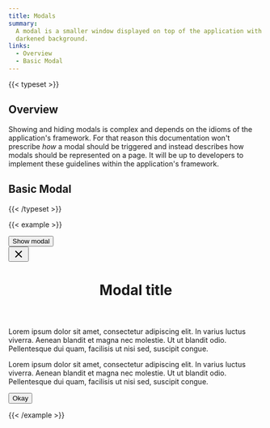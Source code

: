 ```yaml
---
title: Modals
summary:
  A modal is a smaller window displayed on top of the application with a
  darkened background.
links:
  - Overview
  - Basic Modal
---
```


{{< typeset >}}

## Overview

Showing and hiding modals is complex and depends on the idioms of the
application's framework. For that reason this documentation won't prescribe
_how_ a modal should be triggered and instead describes how modals should be
represented on a page. It will be up to developers to implement these guidelines
within the application's framework.

## Basic Modal

{{< /typeset >}}

{{< example >}}

<button data-modal-trigger="example-modal" class="uw-button-filled">
  Show modal
</button>

<div
  id="example-modal"
  class="uw-modal"
  role="dialog"
  aria-hidden="true"
  aria-labelledby="example-modal__title"
  tabindex=-1>
  <div class="uw-modal__window">
    <button data-modal-close="example-modal" class="uw-modal__close">
      <svg xmlns="http://www.w3.org/2000/svg" width="24" height="24" viewBox="0 0 24 24">
        <path d="M19 6.41L17.59 5 12 10.59 6.41 5 5 6.41 10.59 12 5 17.59 6.41 19 12 13.41 17.59 19 19 17.59 13.41 12z" />
        <path d="M0 0h24v24H0z" fill="none" />
      </svg>
    </button>
    <header class="uw-modal__header">
      <h1 id="example-modal__title">Modal title</h1>
    </header>
    <div class="uw-modal__body uw-prose">
      <p>
        Lorem ipsum dolor sit amet, consectetur adipiscing elit. In varius
        luctus viverra. Aenean blandit et magna nec molestie. Ut ut blandit
        odio. Pellentesque dui quam, facilisis ut nisi sed, suscipit congue.
      </p>
      <p>
        Lorem ipsum dolor sit amet, consectetur adipiscing elit. In varius
        luctus viverra. Aenean blandit et magna nec molestie. Ut ut blandit
        odio. Pellentesque dui quam, facilisis ut nisi sed, suscipit congue.
      </p>
    </div>
    <footer class="uw-modal__footer">
      <button class="uw-button-filled">Okay</button>
    </footer>
  </div>
</div>

{{< /example >}}
